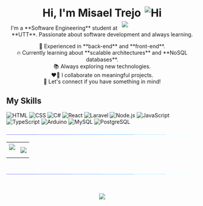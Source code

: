 <h1 style="text-align: center;margin-bottom: 5px;">Hi, I'm Misael Trejo<img src="https://raw.githubusercontent.com/iampavangandhi/iampavangandhi/master/gifs/Hi.gif" alt="Hi" style="width: 30px;margin-left: 10px;"></h1>
<img align='right' src='https://user-images.githubusercontent.com/5713670/87202985-820dcb80-c2b6-11ea-9f56-7ec461c497c3.gif' width='200'>

<p align="center">
    I'm a **Software Engineering** student at **UTT**. Passionate about software development and always learning.
</p>

<p align="center">
    🔴 Experienced in **back-end** and **front-end**.  
    <br>
    🔥 Currently learning about **scalable architectures** and **NoSQL databases**.  
    <br>
    📚 Always exploring new technologies.  
    <br>
    ❤️‍🔥 I collaborate on meaningful projects.  
    <br>
    📩 Let's connect if you have something in mind!
</p>

## My Skills

![HTML](https://img.shields.io/badge/HTML5%20-%23E34F26.svg?style=for-the-badge&logo=html5&logoColor=white)
![CSS](https://img.shields.io/badge/CSS3%20-%231572B6.svg?style=for-the-badge&logo=css3&logoColor=white)
![C#](https://img.shields.io/badge/C%23%20-%23239120.svg?style=for-the-badge&logo=c-sharp&logoColor=white)
![React](https://img.shields.io/badge/React%20-%2320232a.svg?style=for-the-badge&logo=react&logoColor=61DAFB)
![Laravel](https://img.shields.io/badge/Laravel%20-%23F05133.svg?style=for-the-badge&logo=laravel&logoColor=white)
![Node.js](https://img.shields.io/badge/Node.js%20-%23339933.svg?style=for-the-badge&logo=node.js&logoColor=white)
![JavaScript](https://img.shields.io/badge/JavaScript%20-%23F7DF1E.svg?style=for-the-badge&logo=javascript&logoColor=black)
![TypeScript](https://img.shields.io/badge/TypeScript%20-%23007ACC.svg?style=for-the-badge&logo=typescript&logoColor=white)
![Arduino](https://img.shields.io/badge/Arduino%20-%23007C8C.svg?style=for-the-badge&logo=arduino&logoColor=white)
![MySQL](https://img.shields.io/badge/MySQL%20-%234479A1.svg?style=for-the-badge&logo=mysql&logoColor=white)
![PostgreSQL](https://img.shields.io/badge/PostgreSQL%20-%23404F5F.svg?style=for-the-badge&logo=postgresql&logoColor=white)


<!--
==================== Stat session ========================
-->
<p align="center">
    <img src="https://github.com/hhpr98/hhpr98/blob/main/gif/barloading.gif"> 
    <br>
    <table border="0" align="center">
        <tr border="0">
            <td width="50%" align="center">
                <img align="center" src="https://github-readme-stats.vercel.app/api?username=Polo-712&theme=cobalt&show_icons=true&count_private=true" />
                <br></br>
            </td>
            <td width="50%" align="center">
                <img align="center" src="https://github-readme-stats.anuraghazra1.vercel.app/api/top-langs/?username=Polo-712&theme=dark&hide_border=true&no-bg=true&no-frame=true&langs_count=10"/>
            </td>
        </tr>
    </table>
    <br>
    <img src="https://github.com/hhpr98/hhpr98/blob/main/gif/barloading.gif">
</p>

<br>
<p align="center">
    <img src="https://user-images.githubusercontent.com/74038190/225813708-98b745f2-7d22-48cf-9150-083f1b00d6c9.gif" width="500">
<!--    <img src="https://user-images.githubusercontent.com/74038190/212284158-e840e285-664b-44d7-b79b-e264b5e54825.gif" width="500"> !-->
</p>

